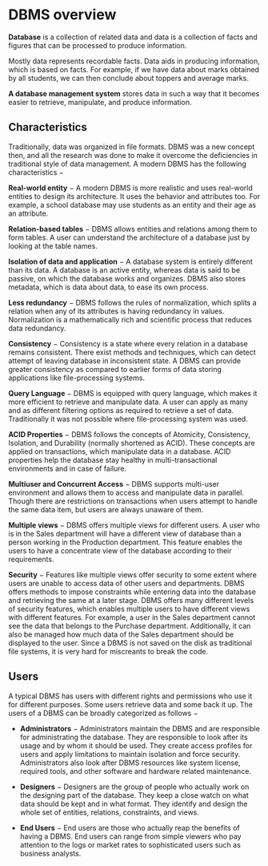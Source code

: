 # DBMS overview

**Database** is a collection of related data and data is a collection of facts and figures that can be processed to produce information.

Mostly data represents recordable facts. Data aids in producing information, which is based on facts. For example, if we have data about marks obtained by all students, we can then conclude about toppers and average marks.

**A database management system** stores data in such a way that it becomes easier to retrieve, manipulate, and produce information.

## Characteristics
Traditionally, data was organized in file formats. DBMS was a new concept then, and all the research was done to make it overcome the deficiencies in traditional style of data management. A modern DBMS has the following characteristics −

**Real-world entity** − A modern DBMS is more realistic and uses real-world entities to design its architecture. It uses the behavior and attributes too. For example, a school database may use students as an entity and their age as an attribute.

**Relation-based tables** − DBMS allows entities and relations among them to form tables. A user can understand the architecture of a database just by looking at the table names.

**Isolation of data and application** − A database system is entirely different than its data. A database is an active entity, whereas data is said to be passive, on which the database works and organizes. DBMS also stores metadata, which is data about data, to ease its own process.

**Less redundancy** − DBMS follows the rules of normalization, which splits a relation when any of its attributes is having redundancy in values. Normalization is a mathematically rich and scientific process that reduces data redundancy.

**Consistency** − Consistency is a state where every relation in a database remains consistent. There exist methods and techniques, which can detect attempt of leaving database in inconsistent state. A DBMS can provide greater consistency as compared to earlier forms of data storing applications like file-processing systems.

**Query Language** − DBMS is equipped with query language, which makes it more efficient to retrieve and manipulate data. A user can apply as many and as different filtering options as required to retrieve a set of data. Traditionally it was not possible where file-processing system was used.

**ACID Properties** − DBMS follows the concepts of Atomicity, Consistency, Isolation, and Durability (normally shortened as ACID). These concepts are applied on transactions, which manipulate data in a database. ACID properties help the database stay healthy in multi-transactional environments and in case of failure.

**Multiuser and Concurrent Access** − DBMS supports multi-user environment and allows them to access and manipulate data in parallel. Though there are restrictions on transactions when users attempt to handle the same data item, but users are always unaware of them.

**Multiple views** − DBMS offers multiple views for different users. A user who is in the Sales department will have a different view of database than a person working in the Production department. This feature enables the users to have a concentrate view of the database according to their requirements.

**Security** − Features like multiple views offer security to some extent where users are unable to access data of other users and departments. DBMS offers methods to impose constraints while entering data into the database and retrieving the same at a later stage. DBMS offers many different levels of security features, which enables multiple users to have different views with different features. For example, a user in the Sales department cannot see the data that belongs to the Purchase department. Additionally, it can also be managed how much data of the Sales department should be displayed to the user. Since a DBMS is not saved on the disk as traditional file systems, it is very hard for miscreants to break the code.

## Users
A typical DBMS has users with different rights and permissions who use it for different purposes. Some users retrieve data and some back it up. The users of a DBMS can be broadly categorized as follows −

- **Administrators** − Administrators maintain the DBMS and are responsible for administrating the database. They are responsible to look after its usage and by whom it should be used. They create access profiles for users and apply limitations to maintain isolation and force security. Administrators also look after DBMS resources like system license, required tools, and other software and hardware related maintenance.

- **Designers** − Designers are the group of people who actually work on the designing part of the database. They keep a close watch on what data should be kept and in what format. They identify and design the whole set of entities, relations, constraints, and views.

- **End Users** − End users are those who actually reap the benefits of having a DBMS. End users can range from simple viewers who pay attention to the logs or market rates to sophisticated users such as business analysts.